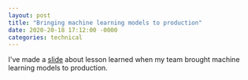```yaml
---
layout: post
title: "Bringing machine learning models to production"
date: 2020-20-18 17:12:00 -0000
categories: technical
---
```

I've made a [slide](dpranantha.github.io/presentation/index.html) about lesson learned when my team brought machine learning models to production.
